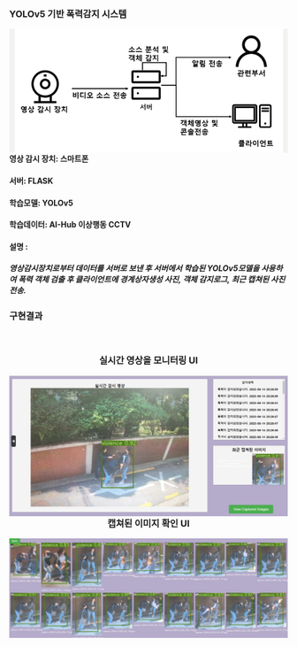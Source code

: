 ### YOLOv5 기반 폭력감지 시스템

<div align = "center"> 
  <p>
    <img style="float: left;" src="https://github.com/schxo99/violence-detection-system/blob/master/image/system%20diagram.PNG" width="700" height="auto"/>
  </p>
</div>

#### 영상 감시 장치: 스마트폰
#### 서버: FLASK
#### 학습모델: YOLOv5
#### 학습데이터: AI-Hub 이상행동 CCTV

#### 설명 : 
##### 영상감시장치로부터 데이터를 서버로 보낸 후 서버에서 학습된 YOLOv5모델을 사용하여 폭력 객체 검출 후 클라이언트에 경계상자생성 사진, 객체 감지로그, 최근 캡쳐된 사진 전송.
### 구현결과

</br>
<div align = "center"> 
  <p>
    <h3>실시간 영상을 모니터링 UI</h3>
    <img style="float: left;" src="https://github.com/schxo99/violence-detection-system/blob/master/image/1.PNG" width="700" height="auto"/>
    </br>
  <h3>캡쳐된 이미지 확인 UI</h3>
    <img style="float: left;" src="https://github.com/schxo99/violence-detection-system/blob/master/image/2.PNG" width="700" height="auto"/>
  </p>
</div>
